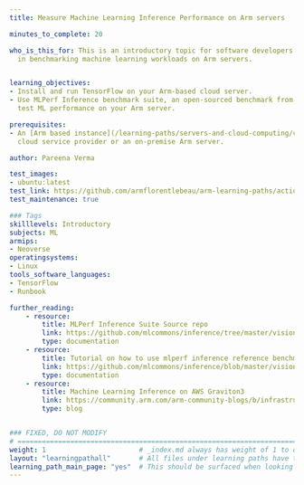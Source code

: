 ```yaml
---
title: Measure Machine Learning Inference Performance on Arm servers

minutes_to_complete: 20

who_is_this_for: This is an introductory topic for software developers interested
  in benchmarking machine learning workloads on Arm servers.


learning_objectives:
- Install and run TensorFlow on your Arm-based cloud server.
- Use MLPerf Inference benchmark suite, an open-sourced benchmark from MLCommons to
  test ML performance on your Arm server.

prerequisites:
- An [Arm based instance](/learning-paths/servers-and-cloud-computing/csp/) from an appropriate
  cloud service provider or an on-premise Arm server.

author: Pareena Verma

test_images:
- ubuntu:latest
test_link: https://github.com/armflorentlebeau/arm-learning-paths/actions/runs/4312122327
test_maintenance: true

### Tags
skilllevels: Introductory
subjects: ML
armips:
- Neoverse
operatingsystems:
- Linux
tools_software_languages:
- TensorFlow
- Runbook

further_reading:
    - resource:
        title: MLPerf Inference Suite Source repo 
        link: https://github.com/mlcommons/inference/tree/master/vision/classification_and_detection
        type: documentation
    - resource:
        title: Tutorial on how to use mlperf inference reference benchmark
        link: https://github.com/mlcommons/inference/blob/master/vision/classification_and_detection/GettingStarted.ipynb
        type: documentation
    - resource:
        title: Machine Learning Inference on AWS Graviton3
        link: https://community.arm.com/arm-community-blogs/b/infrastructure-solutions-blog/posts/machine-learning-inference-on-aws-graviton3
        type: blog


### FIXED, DO NOT MODIFY
# ================================================================================
weight: 1                       # _index.md always has weight of 1 to order correctly
layout: "learningpathall"       # All files under learning paths have this same wrapper
learning_path_main_page: "yes"  # This should be surfaced when looking for related content. Only set for _index.md of learning path content.
---
```


